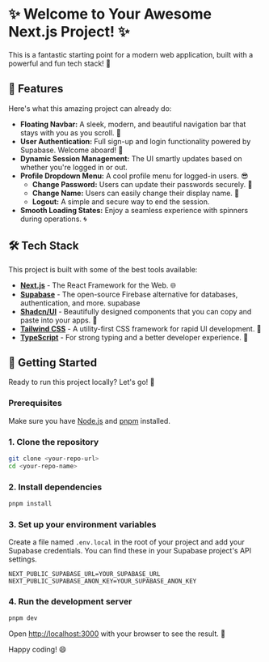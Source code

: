 # ✨ Welcome to Your Awesome Next.js Project! ✨

This is a fantastic starting point for a modern web application, built with a powerful and fun tech stack! 🚀

## 🌟 Features

Here's what this amazing project can already do:

-   **Floating Navbar:** A sleek, modern, and beautiful navigation bar that stays with you as you scroll. 💅
-   **User Authentication:** Full sign-up and login functionality powered by Supabase. Welcome aboard! 👋
-   **Dynamic Session Management:** The UI smartly updates based on whether you're logged in or out.
-   **Profile Dropdown Menu:** A cool profile menu for logged-in users. 😎
    -   **Change Password:** Users can update their passwords securely. 🔐
    -   **Change Name:** Users can easily change their display name. 📝
    -   **Logout:** A simple and secure way to end the session.
-   **Smooth Loading States:** Enjoy a seamless experience with spinners during operations. 🌀

## 🛠️ Tech Stack

This project is built with some of the best tools available:

-   [**Next.js**](https://nextjs.org/) - The React Framework for the Web. 🌐
-   [**Supabase**](https://supabase.io/) - The open-source Firebase alternative for databases, authentication, and more.  supabase
-   [**Shadcn/UI**](https://ui.shadcn.com/) - Beautifully designed components that you can copy and paste into your apps. 🎨
-   [**Tailwind CSS**](https://tailwindcss.com/) - A utility-first CSS framework for rapid UI development. 💨
-   [**TypeScript**](https://www.typescriptlang.org/) - For strong typing and a better developer experience. 💪

## 🚀 Getting Started

Ready to run this project locally? Let's go! 🥳

### Prerequisites

Make sure you have [Node.js](httpss://nodejs.org/en/) and [pnpm](httpss://pnpm.io/installation) installed.

### 1. Clone the repository

```bash
git clone <your-repo-url>
cd <your-repo-name>
```

### 2. Install dependencies

```bash
pnpm install
```

### 3. Set up your environment variables

Create a file named `.env.local` in the root of your project and add your Supabase credentials. You can find these in your Supabase project's API settings.

```
NEXT_PUBLIC_SUPABASE_URL=YOUR_SUPABASE_URL
NEXT_PUBLIC_SUPABASE_ANON_KEY=YOUR_SUPABASE_ANON_KEY
```

### 4. Run the development server

```bash
pnpm dev
```

Open [http://localhost:3000](http://localhost:3000) with your browser to see the result. 🎉

Happy coding! 😄
